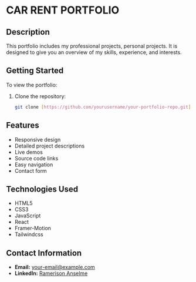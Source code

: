# CAR RENT PORTFOLIO

## Description

This portfolio includes my professional projects, personal projects. It is designed to give you an overview of my skills, experience, and interests.

## Getting Started

To view the portfolio:

1. Clone the repository:
    ```sh
    git clone [https://github.com/yourusername/your-portfolio-repo.git](https://github.com/DAKOUMA/car-Rental.git)
    ```
## Features

- Responsive design
- Detailed project descriptions
- Live demos
- Source code links
- Easy navigation
- Contact form

## Technologies Used

- HTML5
- CSS3
- JavaScript
- React
- Framer-Motion
- Tailwindcss
## Contact Information

- **Email:** your-email@example.com
- **LinkedIn:** [Ramerison Anselme]([https://linkedin.com/in/yourprofile](https://www.linkedin.com/in/anselme-ramerison-066999186/))
